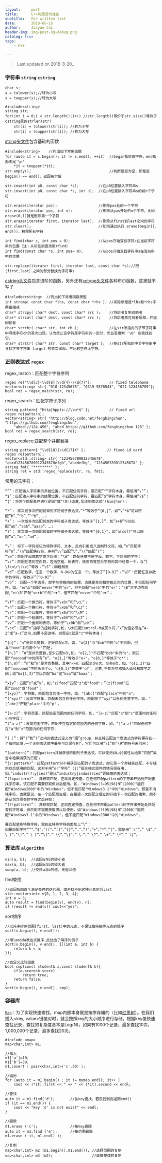 ```yaml
---
layout:     post
title:      C++刷题语句注记
subtitle:   For written test
date:       2018-08-18
author:     Jiayue Cai
header-img: img/post-bg-debug.png
catalog: true
tags:
    - C++

---
```



>Last updated on 2018-8-20...

### 字符串 `string` `cstring`

	char s;
	s = tolower(s);//转为小写
	s = toupper(s);//转为大写
	
	#include<string>
	string str;
	for(int i = 0;i < str.length();i++) //str.length()等价于str.size()等价于cstring里的strlen(str)
		str[i] = tolower(str[i]); //转为小写
		str[i] = toupper(str[i]); //转为大写

[string头文件](https://zh.cppreference.com/w/cpp/string/basic_string)包含基础的函数

	#include<string>  	//列出如下常用函数
	for (auto it = s.begin(); it != s.end(); ++it)  //begin指向首字符，end指向末尾'\n'
		*it = toupper(*it);
	str.empty();                                    //判断是否为空，即是否 begin() == end()，返回布尔值
	
	str.insert(int p0, const char *s);         //在p0位置插入字符串s
	str.insert(int p0, const char *s, int n);  //在p0位置插入字符串s的前n个字符
	
	str.erase(iterator pos);                   //删除pos处的一个字符
    str.erase(iterator pos, int n);            //删除从pos开始的n个字符，比如erase(0,1)就是删除第一个字符
	str.erase(iterator first, iterator last);  //删除从first到last之间的字符
	str.clear();                               //如同通过执行 erase(begin(), end())，移除所有字符
	
	int find(char c, int pos = 0);             //从pos开始查找字符c在当前字符串的位置（注：从后往前查找用rfind）
	int find(const char *s, int pos= 0);       //从pos开始查找字符串s在当前串中的位置
	
	str.replace(iterator first, iterator last, const char *s);//把[first,last）之间的部分替换为字符串s

[cstring头文件](https://zh.cppreference.com/w/cpp/header/cstring)包含进阶的函数，另外还有[cctype头文件](https://zh.cppreference.com/w/cpp/header/cctype)各种布尔函数，这里就不写了

	#include<cstring>  //列出如下常用函数原型
	int strcmp( const char *lhs, const char *rhs ); //实际原理是*lhs和*rhs字典值相减
	char* strcpy( char* dest, const char* src );    //将后者复制给前者
	char* strcat( char* dest, const char* src );    //将后者放在前者尾部，并返回前者
	char* strchr( char* str, int ch );              //在str所指向的字节字符串中寻找字符ch的首次出现。认为终止空字符是字符串的一部分，而且若搜索 '\0' 则能找到它。
	char* strstr( char* str, const char* target );  //在str所指的字节字符串中寻找字节字符串 target 的首次出现。不比较空终止字符。

### 正则表达式 `regex`

regex_match：匹配整个字符序列

	regex re("\\d{3}-\\d{8}|\\d{4}-\\d{7}");        // fixed telephone
	vector<string> str{ "010-12345678", "0319-9876543", "021-123456789"};
	bool ret = regex_match(str, re);
	
regex_search：匹配字符子序列

	string pattern{ "http|hppts://\\w*$" };         // fixed url
	regex re(pattern);
	vector<string> str{ "http://blog.csdn.net/fengbingchun", "https://github.com/fengbingchun",
		"abcd://124.456", "abcd https://github.com/fengbingchun 123" };
	bool ret = regex_search(str, re);

regex_replace:匹配整个并都替换

	string pattern{ "\\d{18}|\\d{17}X" };          // fixed id card
	regex re(pattern);
	vector<std::string> str{ "123456789012345678", "abcd123456789012345678efgh","abcdefbg", "12345678901234567X" };
	string fmt{ "********" };
    string ret = std::regex_replace(str, re, fmt);

常用的元字符：

	“^”：匹配输入字符串的开始位置，不匹配任何字符，要匹配”^”字符本身，需使用”\^”；
	“$”：匹配输入字符串的结尾位置，不匹配任何字符，要匹配”$”字符本身，需使用”\$”；
	“|”：将两个匹配条件进行逻辑"或"(Or)运算,如正则表达式”(him|her)；
	
	“*”： 零次或多次匹配前面的字符或子表达式，”*”等效于”{0,}”，如”\^*b”可以匹配”b”、”^b”、”^^b”、…；
	“+”： 一次或多次匹配前面的字符或子表达式，等效于”{1,}”，如”a+b”可以匹配”ab”、”aab”、”aaab”、…；
	“?”： 零次或一次匹配前面的字符或子表达式，等效于”{0,1}”，如”a[cd]?”可以匹配”a”、”ac”、”ad”；
	
	“\”： 将下一字符标记为特殊字符、文本、反向引用或八进制转义符，如，”n”匹配字符”n”,”\n”匹配换行符，序列”\\”匹配”\”,”\(“匹配”(“；
	“\w”：匹配字母或数字或下划线；“\W”：匹配任意不是字母、数字、下划线的字符；
	“\s”：匹配任意的空白符，包括空格、制表符、换页符等空白字符的其中任意一个，与”[ \f\n\r\t\v]”等效；“\S”：同理相反
	“\d”：匹配数字，任意一个数字，0~9中的任意一个，等效于”[0-9]”；“\D”：匹配任意非数字的字符，等效于”[^0-9]”；
	“\b”： 匹配一个字边界，即字与空格间的位置，也就是单词和空格之间的位置，不匹配任何字符，如，"er\b"匹配"never"中的"er"，但不匹配"verb"中的"er"；“\B”非字边界匹配,"er\B"匹配"verb"中的"er"，但不匹配"never"中的"er"；
	
	“\f”：匹配一个换页符，等价于”\x0c”和”\cL”；
	“\n”：匹配一个换行符，等价于”\x0a”和”\cJ”；
	“\r”：匹配一个回车符，等价于”\x0d”和”\cM”；
	“\t”：匹配一个制表符，等价于”\x09”和”\cI”；
	“\v”：匹配一个垂直制表符，等价于”\x0b”和”\cK”；
	“\cx”：匹配”x”指示的控制字符,如，\cM匹配Control-M或回车符，”x”的值必须在”A-Z”或”a-z”之间,如果不是这样，则假定c就是"c"字符本身；
	
	“{n}”：”n”是非负整数，正好匹配n次，如，"o{2}"与"Bob"中的"o"不匹配，但与"food"中的两个"o"匹配；
	“{n,}”：”n”是非负整数,至少匹配n次,如，"o{2,}"不匹配"Bob"中的"o"，而匹配"foooood"中的所有”o”，"o{1,}"等效于"o+"，"o{0,}"等效于"o*"；
	“{n,m}”：”n”和”m”是非负整数，其中n<=m，匹配至少n次，至多m次，如，"o{1,3}"匹配"fooooood"中的头三个o，'o{0,1}'等效于'o?'，注意,不能将空格插入逗号和数字之间；如”ba{1,3}”可以匹配”ba”或”baa”或”baaa”；
	
	“x|y”：匹配”x”或”y”，如，”z|food”匹配"z"或"food"；”(z|f)ood”匹配"zood"或"food"；
	“[xyz]”：字符集，匹配包含的任一字符，如，"[abc]"匹配"plain"中的"a";
	“[^xyz]”：反向字符集，匹配未包含的任何字符，匹配除了”xyz”以外的任意字符，如，"[^abc]"匹配"plain"中的"p"；
	
	“[a-z]”：字符范围，匹配指定范围内的任何字符，如，"[a-z]"匹配"a"到"z"范围内的任何小写字母；
	“[^a-z]”：反向范围字符，匹配不在指定的范围内的任何字符，如，"[^a-z]"匹配任何不在"a"到"z"范围内的任何字符；
	
	“( )”：将”(“和”)”之间的表达式定义为”组”group，并且将匹配这个表达式的字符保存到一个临时区域,一个正则表达式中最多可以保存9个，它们可以用”\1”到”\9”的符号来引用；
	
	“(pattern)”：匹配pattern并捕获该匹配的子表达式，可以使用$0…$9属性从结果”匹配”集合中检索捕获的匹配；
	“(?:pattern)”：匹配pattern但不捕获该匹配的子表达式，即它是一个非捕获匹配，不存储供以后使用的匹配，这对于用”or”字符” (|)”组合模式部件的情况很有用, 如，”industr(?:y|ies)”是比”industry|industries”更简略的表达式；
	“(?=pattern)”： 非获取匹配，正向肯定预查，在任何匹配pattern的字符串开始处匹配查找字符串，该匹配不需要获取供以后使用。如，"Windows(?=95|98|NT|2000)"能匹配"Windows2000"中的"Windows"，但不能匹配"Windows3.1"中的"Windows"。预查不消耗字符，也就是说，在一个匹配发生后，在最后一次匹配之后立即开始下一次匹配的搜索，而不是从包含预查的字符之后开始；
	“(?!pattern)”： 非获取匹配，正向否定预查，在任何不匹配pattern的字符串开始处匹配查找字符串，该匹配不需要获取供以后使用。如"Windows(?!95|98|NT|2000)"能匹配"Windows3.1"中的"Windows"，但不能匹配"Windows2000"中的"Windows"；
	
	要匹配某些特殊字符，需在此特殊字符前面加上”\”：
	如要匹配字符”^”、”$”、”()”、”[]”、”{}”、”.”、”?”、”+”、”*”、”|”，需使用” \^”、” \$”、” \ (“、”\)”、” \ [“、”\]”、” \{“、”\}”、” \.”、” \?”、” \+”、” \*”、” \|”。

### 算法库 `algorithm`

	min(a, b);  //返回a与b的较小者
	max(a, b);  //返回a与b的较大者
	swap(a, b); //交换a与b的值，无返回值

find查找

	//返回指向首个满足条件的迭代器，或若找不到这种元素则为last
    std::vector<int> v{0, 1, 2, 3, 4}; 
	int n = 3;
    auto result = find(begin(v), end(v), n);
	if (result != end(v)) cout<<"yes";

sort排序

	//以升序排序范围[first, last)中的元素，不保证维持相等元素的顺序
	sort(v.begin(), v.end());  
	
	//用lambda表达式排序,此处给了降序的例子
	sort(v.begin(), v.end(), [](int a, int b) {  
        return b < a;   
    });
	
	//自定义比较函数
	bool cmp(const student& a,const student& b){
		if(a.score<b.score)
			return true;
		return false;
	}
	sort(v.begin(), v.end(), cmp);
	
### 容器库

[`Map`](https://zh.cppreference.com/w/cpp/container/map)：为了实现快速查找，map内部本身就是按序存储的（比如[红黑树](https://zh.wikipedia.org/wiki/%E7%BA%A2%E9%BB%91%E6%A0%91)）。在我们插入<key, value>键值对时，就会按照key的大小顺序进行存储。根据key值快速查找记录，查找的复杂度基本是Log(N)，如果有1000个记录，最多查找10次，1,000,000个记录，最多查找20次。

	#include <map>
	map<char,int> m1;
	
	//插入
	m1['a']=10;
	m1['b']=30;
	m1.insert ( pair<char,int>('c',30) );
	
	//遍历
	for (auto it = m1.begin() ; it != mymap.end(); it++ )
		cout << (*it).first << " => " << (*it).second << endl;
	
	//查找
	auto it = m1.find('d');       //按key查找，若没找到则返回end()
	if (it == m1.end()) {
		cout << "key 'd' is not exist" << endl;
	}
	
	//删除
	m1.erase ('c');               //按key删除
	auto it = m1.find ('e');      //按范围删除
	m1.erase ( it, m1.end() ); 
	
	//复制
	map<char,int> m2 (m1.begin(),m1.end()); //选择范围的复制
	map<char,int> m3 (m2);	                //直接整体的复制

	
	
	
	
	